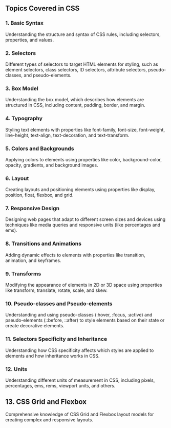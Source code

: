 
## Topics Covered in CSS

### 1. Basic Syntax
Understanding the structure and syntax of CSS rules, including selectors, properties, and values.

### 2. Selectors
Different types of selectors to target HTML elements for styling, such as element selectors, class selectors, ID selectors, attribute selectors, pseudo-classes, and pseudo-elements.

### 3. Box Model
Understanding the box model, which describes how elements are structured in CSS, including content, padding, border, and margin.

### 4. Typography
Styling text elements with properties like font-family, font-size, font-weight, line-height, text-align, text-decoration, and text-transform.

### 5. Colors and Backgrounds
Applying colors to elements using properties like color, background-color, opacity, gradients, and background images.

### 6. Layout
Creating layouts and positioning elements using properties like display, position, float, flexbox, and grid.

### 7. Responsive Design
Designing web pages that adapt to different screen sizes and devices using techniques like media queries and responsive units (like percentages and ems).

### 8. Transitions and Animations
Adding dynamic effects to elements with properties like transition, animation, and keyframes.

### 9. Transforms
Modifying the appearance of elements in 2D or 3D space using properties like transform, translate, rotate, scale, and skew.

### 10. Pseudo-classes and Pseudo-elements
Understanding and using pseudo-classes (:hover, :focus, :active) and pseudo-elements (::before, ::after) to style elements based on their state or create decorative elements.

### 11. Selectors Specificity and Inheritance
Understanding how CSS specificity affects which styles are applied to elements and how inheritance works in CSS.

### 12. Units
Understanding different units of measurement in CSS, including pixels, percentages, ems, rems, viewport units, and others.



## 13. CSS Grid and Flexbox
Comprehensive knowledge of CSS Grid and Flexbox layout models for creating complex and responsive layouts.
